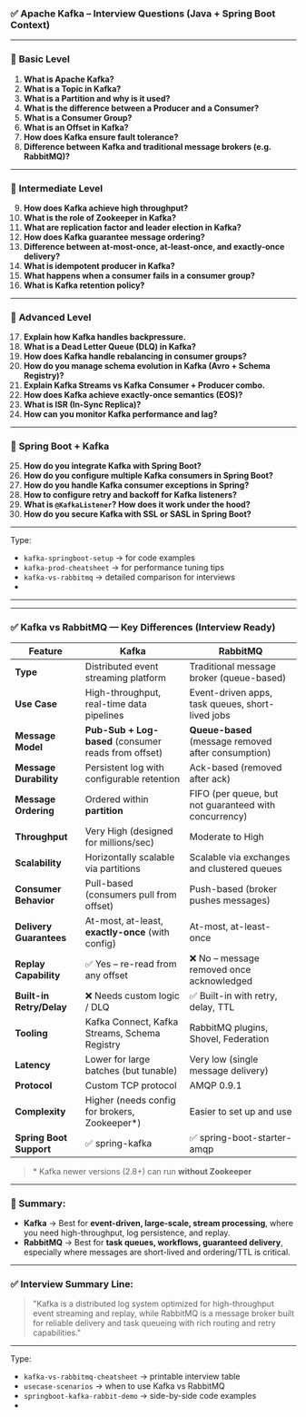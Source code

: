 ### ✅ Apache Kafka – Interview Questions (Java + Spring Boot Context)

---

### 🔹 **Basic Level**

1. **What is Apache Kafka?**
2. **What is a Topic in Kafka?**
3. **What is a Partition and why is it used?**
4. **What is the difference between a Producer and a Consumer?**
5. **What is a Consumer Group?**
6. **What is an Offset in Kafka?**
7. **How does Kafka ensure fault tolerance?**
8. **Difference between Kafka and traditional message brokers (e.g. RabbitMQ)?**

---

### 🔹 **Intermediate Level**

9. **How does Kafka achieve high throughput?**
10. **What is the role of Zookeeper in Kafka?**
11. **What are replication factor and leader election in Kafka?**
12. **How does Kafka guarantee message ordering?**
13. **Difference between at-most-once, at-least-once, and exactly-once delivery?**
14. **What is idempotent producer in Kafka?**
15. **What happens when a consumer fails in a consumer group?**
16. **What is Kafka retention policy?**

---

### 🔹 **Advanced Level**

17. **Explain how Kafka handles backpressure.**
18. **What is a Dead Letter Queue (DLQ) in Kafka?**
19. **How does Kafka handle rebalancing in consumer groups?**
20. **How do you manage schema evolution in Kafka (Avro + Schema Registry)?**
21. **Explain Kafka Streams vs Kafka Consumer + Producer combo.**
22. **How does Kafka achieve exactly-once semantics (EOS)?**
23. **What is ISR (In-Sync Replica)?**
24. **How can you monitor Kafka performance and lag?**

---

### 🔹 **Spring Boot + Kafka**

25. **How do you integrate Kafka with Spring Boot?**
26. **How do you configure multiple Kafka consumers in Spring Boot?**
27. **How do you handle Kafka consumer exceptions in Spring?**
28. **How to configure retry and backoff for Kafka listeners?**
29. **What is `@KafkaListener`? How does it work under the hood?**
30. **How do you secure Kafka with SSL or SASL in Spring Boot?**

---

Type:

* `kafka-springboot-setup` → for code examples
* `kafka-prod-cheatsheet` → for performance tuning tips
* `kafka-vs-rabbitmq` → detailed comparison for interviews
* 


---
---


### ✅ Kafka vs RabbitMQ — Key Differences (Interview Ready)

| Feature                  | **Kafka**                                            | **RabbitMQ**                                          |
| ------------------------ | ---------------------------------------------------- | ----------------------------------------------------- |
| **Type**                 | Distributed event streaming platform                 | Traditional message broker (queue-based)              |
| **Use Case**             | High-throughput, real-time data pipelines            | Event-driven apps, task queues, short-lived jobs      |
| **Message Model**        | **Pub-Sub + Log-based** (consumer reads from offset) | **Queue-based** (message removed after consumption)   |
| **Message Durability**   | Persistent log with configurable retention           | Ack-based (removed after ack)                         |
| **Message Ordering**     | Ordered within **partition**                         | FIFO (per queue, but not guaranteed with concurrency) |
| **Throughput**           | Very High (designed for millions/sec)                | Moderate to High                                      |
| **Scalability**          | Horizontally scalable via partitions                 | Scalable via exchanges and clustered queues           |
| **Consumer Behavior**    | Pull-based (consumers pull from offset)              | Push-based (broker pushes messages)                   |
| **Delivery Guarantees**  | At-most, at-least, **exactly-once** (with config)    | At-most, at-least-once                                |
| **Replay Capability**    | ✅ Yes – re-read from any offset                      | ❌ No – message removed once acknowledged              |
| **Built-in Retry/Delay** | ❌ Needs custom logic / DLQ                           | ✅ Built-in with retry, delay, TTL                     |
| **Tooling**              | Kafka Connect, Kafka Streams, Schema Registry        | RabbitMQ plugins, Shovel, Federation                  |
| **Latency**              | Lower for large batches (but tunable)                | Very low (single message delivery)                    |
| **Protocol**             | Custom TCP protocol                                  | AMQP 0.9.1                                            |
| **Complexity**           | Higher (needs config for brokers, Zookeeper\*)       | Easier to set up and use                              |
| **Spring Boot Support**  | ✅ spring-kafka                                       | ✅ spring-boot-starter-amqp                            |

> \* Kafka newer versions (2.8+) can run **without Zookeeper**

---

### 🔹 Summary:

* **Kafka** → Best for **event-driven, large-scale, stream processing**, where you need high-throughput, log persistence, and replay.
* **RabbitMQ** → Best for **task queues, workflows, guaranteed delivery**, especially where messages are short-lived and ordering/TTL is critical.

---

### ✅ Interview Summary Line:

> "Kafka is a distributed log system optimized for high-throughput event streaming and replay, while RabbitMQ is a message broker built for reliable delivery and task queueing with rich routing and retry capabilities."

---

Type:

* `kafka-vs-rabbitmq-cheatsheet` → printable interview table
* `usecase-scenarios` → when to use Kafka vs RabbitMQ
* `springboot-kafka-rabbit-demo` → side-by-side code examples
* 
